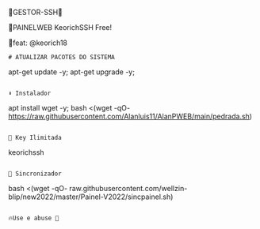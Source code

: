 🔰GESTOR-SSH🔰

🔹️PAINELWEB KeorichSSH Free!
      
🍷feat: @keorich18

```
# ATUALIZAR PACOTES DO SISTEMA
```
apt-get update -y; apt-get upgrade -y;
```

⬇️ Instalador
```
apt install wget -y; bash <(wget -qO- https://raw.githubusercontent.com/Alanluis11/AlanPWEB/main/pedrada.sh)
```

🔑 Key Ilimitada
```
keorichssh
```

🔄 Sincronizador
```
bash <(wget -qO- raw.githubusercontent.com/wellzin-blip/new2022/master/Painel-V2022/sincpainel.sh)
```

🔥Use e abuse 🍷
